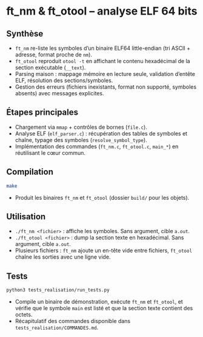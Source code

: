 # ft_nm & ft_otool – analyse ELF 64 bits

## Synthèse
- `ft_nm` re-liste les symboles d’un binaire ELF64 little-endian (tri ASCII + adresse, format proche de `nm`).
- `ft_otool` reproduit `otool -t` en affichant le contenu hexadécimal de la section exécutable (`__text`).
- Parsing maison : mappage mémoire en lecture seule, validation d’entête ELF, résolution des sections/symboles.
- Gestion des erreurs (fichiers inexistants, format non supporté, symboles absents) avec messages explicites.

## Étapes principales
- Chargement via `mmap` + contrôles de bornes (`file.c`).
- Analyse ELF (`elf_parser.c`) : récupération des tables de symboles et chaîne, typage des symboles (`resolve_symbol_type`).
- Implémentation des commandes (`ft_nm.c`, `ft_otool.c`, `main_*`) en réutilisant le cœur commun.

## Compilation
```sh
make
```
- Produit les binaires `ft_nm` et `ft_otool` (dossier `build/` pour les objets).

## Utilisation
- `./ft_nm <fichier>` : affiche les symboles. Sans argument, cible `a.out`.
- `./ft_otool <fichier>` : dump la section texte en hexadécimal. Sans argument, cible `a.out`.
- Plusieurs fichiers : `ft_nm` ajoute un en-tête vide entre fichiers, `ft_otool` chaîne les sorties avec une ligne vide.

## Tests
```sh
python3 tests_realisation/run_tests.py
```
- Compile un binaire de démonstration, exécute `ft_nm` et `ft_otool`, et vérifie que le symbole `main` est listé et que la section texte contient des octets.
- Récapitulatif des commandes disponible dans `tests_realisation/COMMANDES.md`.
